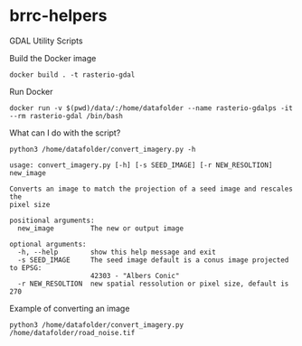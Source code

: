 # brrc-helpers
GDAL Utility Scripts


Build the Docker image
```
docker build . -t rasterio-gdal
```


Run Docker
```
docker run -v $(pwd)/data/:/home/datafolder --name rasterio-gdalps -it --rm rasterio-gdal /bin/bash
```


What can I do with the script?
```
python3 /home/datafolder/convert_imagery.py -h
```

```
usage: convert_imagery.py [-h] [-s SEED_IMAGE] [-r NEW_RESOLTION] new_image

Converts an image to match the projection of a seed image and rescales the
pixel size

positional arguments:
  new_image         The new or output image

optional arguments:
  -h, --help        show this help message and exit
  -s SEED_IMAGE     The seed image default is a conus image projected to EPSG:
                    42303 - "Albers Conic"
  -r NEW_RESOLTION  new spatial ressolution or pixel size, default is 270
```



Example of converting an image
```
python3 /home/datafolder/convert_imagery.py /home/datafolder/road_noise.tif
```
